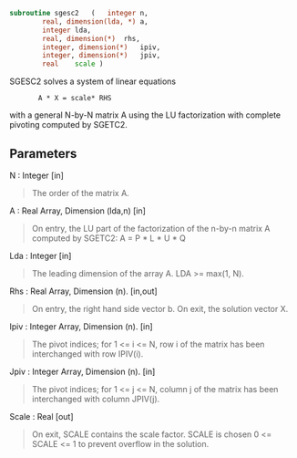 ```fortran
subroutine sgesc2	(	integer	n,
		real, dimension(lda, *)	a,
		integer	lda,
		real, dimension(*)	rhs,
		integer, dimension(*)	ipiv,
		integer, dimension(*)	jpiv,
		real	scale )
```

 SGESC2 solves a system of linear equations

           A * X = scale* RHS

 with a general N-by-N matrix A using the LU factorization with
 complete pivoting computed by SGETC2.

## Parameters
N : Integer [in]
> The order of the matrix A.

A : Real Array, Dimension (lda,n) [in]
> On entry, the  LU part of the factorization of the n-by-n
> matrix A computed by SGETC2:  A = P * L * U * Q

Lda : Integer [in]
> The leading dimension of the array A.  LDA >= max(1, N).

Rhs : Real Array, Dimension (n). [in,out]
> On entry, the right hand side vector b.
> On exit, the solution vector X.

Ipiv : Integer Array, Dimension (n). [in]
> The pivot indices; for 1 <= i <= N, row i of the
> matrix has been interchanged with row IPIV(i).

Jpiv : Integer Array, Dimension (n). [in]
> The pivot indices; for 1 <= j <= N, column j of the
> matrix has been interchanged with column JPIV(j).

Scale : Real [out]
> On exit, SCALE contains the scale factor. SCALE is chosen
> 0 <= SCALE <= 1 to prevent overflow in the solution.

